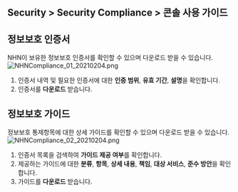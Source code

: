 ## Security > Security Compliance > 콘솔 사용 가이드

## 정보보호 인증서

NHN이 보유한 정보보호 인증서를 확인할 수 있으며 다운로드 받을 수 있습니다.
![NHNCompliance_01_20210204.png](https://static.toastoven.net/prod_serversecuritycheck/NHNCompliance_01_20210204.png)
1. 인증서 내역 및 필요한 인증서에 대한 **인증 범위**, **유효 기간**, **설명**을 확인합니다.
2. 인증서를 **다운로드** 받습니다.  



## 정보보호 가이드

정보보호 통제항목에 대한 상세 가이드를 확인할 수 있으며 다운로드 받을 수 있습니다.
![NHNCompliance_02_20210204.png](https://static.toastoven.net/prod_serversecuritycheck/NHNCompliance_02_20210204.png)
1. 인증서 목록을 검색하여 **가이드 제공 여부**를 확인합니다.
2. 제공하는 가이드에 대한 **분류**, **항목**, **상세 내용**, **책임**, **대상 서비스**, **준수 방안**을 확인합니다. 
3. 가이드를 **다운로드** 받습니다.
